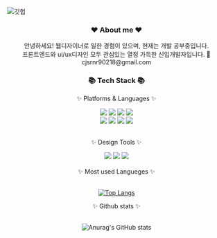 ![깃헙](https://user-images.githubusercontent.com/110958683/202125975-43c2154e-82e6-4040-bec5-0e353e23c0f4.png)

<h3 align=center>❤️ About me ❤️</h3>
<div align=center>
	<div>안녕하세요! 웹디자이너로 일한 경험이 있으며, 현재는 개발 공부중입니다.</div>
	<div>프론트엔드와 ui/ux디자인 모두 관심있는 열정 가득한 신입개발자입니다. 🤍</div>
	<div>cjsrnr90218@gmail.com</div>
</div>
<div align=center>
	<h3>📚 Tech Stack 📚</h3>
	<p>✨ Platforms & Languages ✨</p>
</div>
<div align=center>
<img src="https://img.shields.io/badge/JavaScript-F7DF1E?style=flat-square&logo=JavaScript&logoColor=white"/>
<img src="https://img.shields.io/badge/HTML5-E34F26?style=flat-square&logo=HTML5&logoColor=white"/>
<img src="https://img.shields.io/badge/CSS3-1572B6?style=flat-square&logo=CSS3&logoColor=white"/>
<img src="https://img.shields.io/badge/React-61DAFB?style=flat-square&logo=React&logoColor=white"/>

</div>
<div align=center>
<img src="https://img.shields.io/badge/Node.js-339933?style=flat-square&logo=Node.js&logoColor=white"/>
<img src="https://img.shields.io/badge/MySQL-4479A1?style=flat-square&logo=MySQL&logoColor=white"/>
<img src="https://img.shields.io/badge/GitHub-181717?style=flat-square&logo=GitHub&logoColor=white"/>
<img src="https://img.shields.io/badge/jQuery-0769AD?style=flat-square&logo=jQuery&logoColor=white"/>
</div>
<br />
<div align=center>
	<p>✨ Design Tools ✨</p>
	<img src="https://img.shields.io/badge/Adobe Photoshop-31A8FF?style=flat-square&logo=Adobe Photoshop&logoColor=white"/>
	<img src="https://img.shields.io/badge/Adobe Illustrator-FF9A00?style=flat-square&logo=Adobe Illustrator&logoColor=white"/>
	<img src="https://img.shields.io/badge/Figma-F24E1E?style=flat-square&logo=Figma&logoColor=white"/>
</div>
<br />

<div align=center>✨ Most used Langueges ✨</div>
<br />
<div align=center>
	
[![Top Langs](https://github-readme-stats.vercel.app/api/top-langs/?username=seungyeonYoos&layout=compact&theme=buefy)](https://github.com/seungyeonYoos/github-readme-stats)

</div>
<div align=center>✨ Github stats ✨</div>
<br />
<div align=center>
	
![Anurag's GitHub stats](https://github-readme-stats.vercel.app/api?username=seungyeonYoos&theme=buefy&show_icons=true)

</div>


